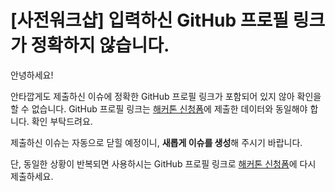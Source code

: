 # [사전워크샵] 입력하신 GitHub 프로필 링크가 정확하지 않습니다.

안녕하세요!

안타깝게도 제출하신 이슈에 정확한 GitHub 프로필 링크가 포함되어 있지 않아 확인을 할 수 없습니다. GitHub 프로필 링크는 [해커톤 신청폼](https://hgrd.kr/hackathon-register)에 제출한 데이터와 동일해야 합니다. 확인 부탁드려요.

제출하신 이슈는 자동으로 닫힐 예정이니, **새롭게 이슈를 생성**해 주시기 바랍니다.

단, 동일한 상황이 반복되면 사용하시는 GitHub 프로필 링크로 [해커톤 신청폼](https://hgrd.kr/hackathon-register)에 다시 제출하세요.